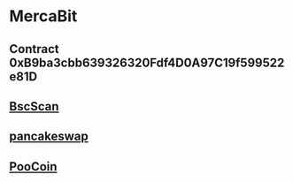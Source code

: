 # MercaBit
## Contract 0xB9ba3cbb639326320Fdf4D0A97C19f599522e81D
## [BscScan](https://bscscan.com/token/0xB9ba3cbb639326320Fdf4D0A97C19f599522e81D)
## [pancakeswap](https://pancakeswap.finance/)
## [PooCoin](https://poocoin.app/tokens/0xb9ba3cbb639326320fdf4d0a97c19f599522e81d)

